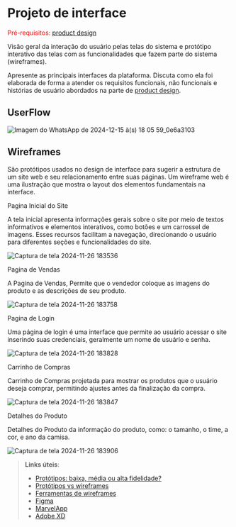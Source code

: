 
# Projeto de interface

<span style="color:red">Pré-requisitos: <a href="03-Product-design.md"> product design</a></span>

 Visão geral da interação do usuário pelas telas do sistema e protótipo interativo das telas com as funcionalidades que fazem parte do sistema (wireframes).

 Apresente as principais interfaces da plataforma. Discuta como ela foi elaborada de forma a atender os requisitos funcionais, não funcionais e histórias de usuário abordados na parte de <a href="03-Product-design.md"> product design</a></span>.

## UserFlow


![Imagem do WhatsApp de 2024-12-15 à(s) 18 05 59_0e6a3103](https://github.com/user-attachments/assets/eb027ce7-0493-451c-87be-bb16dd4f639a)



## Wireframes


São protótipos usados no design de interface para sugerir a estrutura de um site web e seu relacionamento entre suas páginas. Um wireframe web é uma ilustração que mostra o layout dos elementos fundamentais na interface.




Pagina Inicial do Site 

A tela inicial apresenta informações gerais sobre o site por meio de textos informativos e elementos interativos, como botões e um carrossel de imagens. Esses recursos facilitam a navegação, direcionando o usuário para diferentes seções e funcionalidades do site.



![Captura de tela 2024-11-26 183536](https://github.com/user-attachments/assets/cdaa05bc-ff5e-46e5-aa46-1ba60c1cdbba)





Pagina de Vendas              

A Pagina de Vendas, Permite que o vendedor coloque as imagens do produto e as descrições de seu produto.



![Captura de tela 2024-11-26 183758](https://github.com/user-attachments/assets/f5e999db-b709-40a2-85ca-6768e7c692a3)





Pagina de Login   

Uma página de login é uma interface que permite ao usuário acessar o site  inserindo suas credenciais, geralmente um nome de usuário e senha.



![Captura de tela 2024-11-26 183828](https://github.com/user-attachments/assets/94a21dd7-0979-4457-847b-5b33edb798de)





Carrinho de Compras     

Carrinho de Compras projetada para mostrar os produtos que o usuário deseja comprar, permitindo ajustes antes da finalização da compra. 



![Captura de tela 2024-11-26 183847](https://github.com/user-attachments/assets/2df51737-e4d6-4beb-91f9-8ae30178deff)





Detalhes do Produto      

Detalhes do Produto da informação do produto, como: o tamanho, o time, a cor, e ano da camisa.



![Captura de tela 2024-11-26 183906](https://github.com/user-attachments/assets/f7f63af8-1998-4275-8eff-e6914f0e959e)




 
> **Links úteis**:
> - [Protótipos: baixa, média ou alta fidelidade?](https://medium.com/ladies-that-ux-br/prot%C3%B3tipos-baixa-m%C3%A9dia-ou-alta-fidelidade-71d897559135)
> - [Protótipos vs wireframes](https://www.nngroup.com/videos/prototypes-vs-wireframes-ux-projects/)
> - [Ferramentas de wireframes](https://rockcontent.com/blog/wireframes/)
> - [Figma](https://www.figma.com/)
> - [MarvelApp](https://marvelapp.com/developers/documentation/tutorials/)
> - [Adobe XD](https://www.adobe.com/br/products/xd.html#scroll)

